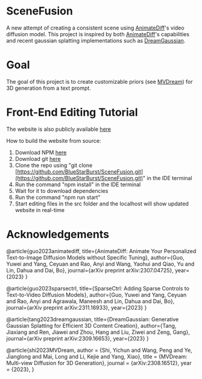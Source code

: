 # SceneFusion
A new attempt of creating a consistent scene using [AnimateDiff](https://animatediff.github.io/)'s video diffusion model. This project is inspired by both [AnimateDiff](https://animatediff.github.io/)'s capabilities and recent gaussian splatting implementations such as [DreamGaussian](https://dreamgaussian.github.io/). 

# Goal
The goal of this project is to create customizable priors (see [MVDream](https://mv-dream.github.io/)) for 3D generation from a text prompt. 

# Front-End Editing Tutorial

The website is also publicly available [here](https://bluestarburst.github.io/SceneFusion/) 

How to build the website from source:

1. Download NPM [here](https://nodejs.org/en/download)
2. Download git [here](https://github.com/git-guides/install-git)
3. Clone the repo using "git clone [https://github.com/BlueStarBurst/SceneFusion.git](https://github.com/BlueStarBurst/SceneFusion.git)" in the IDE terminal
4. Run the command "npm install" in the IDE terminal
5. Wait for it to download dependencies
6. Run the command "npm run start"
7. Start editing files in the src folder and the localhost will show updated website in real-time

# Acknowledgements

@article{guo2023animatediff,
  title={AnimateDiff: Animate Your Personalized Text-to-Image Diffusion Models without Specific Tuning},
  author={Guo, Yuwei and Yang, Ceyuan and Rao, Anyi and Wang, Yaohui and Qiao, Yu and Lin, Dahua and Dai, Bo},
  journal={arXiv preprint arXiv:2307.04725},
  year={2023}
}

@article{guo2023sparsectrl,
  title={SparseCtrl: Adding Sparse Controls to Text-to-Video Diffusion Models},
  author={Guo, Yuwei and Yang, Ceyuan and Rao, Anyi and Agrawala, Maneesh and Lin, Dahua and Dai, Bo},
  journal={arXiv preprint arXiv:2311.16933},
  year={2023}
}

@article{tang2023dreamgaussian,
  title={DreamGaussian: Generative Gaussian Splatting for Efficient 3D Content Creation},
  author={Tang, Jiaxiang and Ren, Jiawei and Zhou, Hang and Liu, Ziwei and Zeng, Gang},
  journal={arXiv preprint arXiv:2309.16653},
  year={2023}
}

@article{shi2023MVDream,
  author = {Shi, Yichun and Wang, Peng and Ye, Jianglong and Mai, Long and Li, Kejie and Yang, Xiao},
  title = {MVDream: Multi-view Diffusion for 3D Generation},
  journal = {arXiv:2308.16512},
  year = {2023},
}
